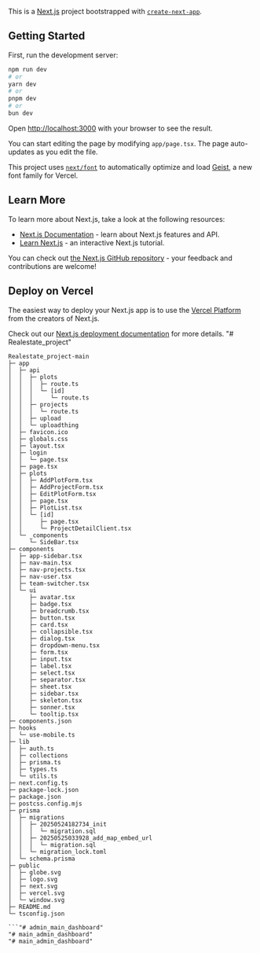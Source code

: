This is a [Next.js](https://nextjs.org) project bootstrapped with [`create-next-app`](https://nextjs.org/docs/app/api-reference/cli/create-next-app).

## Getting Started

First, run the development server:

```bash
npm run dev
# or
yarn dev
# or
pnpm dev
# or
bun dev
```

Open [http://localhost:3000](http://localhost:3000) with your browser to see the result.

You can start editing the page by modifying `app/page.tsx`. The page auto-updates as you edit the file.

This project uses [`next/font`](https://nextjs.org/docs/app/building-your-application/optimizing/fonts) to automatically optimize and load [Geist](https://vercel.com/font), a new font family for Vercel.

## Learn More

To learn more about Next.js, take a look at the following resources:

- [Next.js Documentation](https://nextjs.org/docs) - learn about Next.js features and API.
- [Learn Next.js](https://nextjs.org/learn) - an interactive Next.js tutorial.

You can check out [the Next.js GitHub repository](https://github.com/vercel/next.js) - your feedback and contributions are welcome!

## Deploy on Vercel

The easiest way to deploy your Next.js app is to use the [Vercel Platform](https://vercel.com/new?utm_medium=default-template&filter=next.js&utm_source=create-next-app&utm_campaign=create-next-app-readme) from the creators of Next.js.

Check out our [Next.js deployment documentation](https://nextjs.org/docs/app/building-your-application/deploying) for more details.
"# Realestate_project" 

```
Realestate_project-main
├─ app
│  ├─ api
│  │  ├─ plots
│  │  │  ├─ route.ts
│  │  │  └─ [id]
│  │  │     └─ route.ts
│  │  ├─ projects
│  │  │  └─ route.ts
│  │  ├─ upload
│  │  └─ uploadthing
│  ├─ favicon.ico
│  ├─ globals.css
│  ├─ layout.tsx
│  ├─ login
│  │  └─ page.tsx
│  ├─ page.tsx
│  ├─ plots
│  │  ├─ AddPlotForm.tsx
│  │  ├─ AddProjectForm.tsx
│  │  ├─ EditPlotForm.tsx
│  │  ├─ page.tsx
│  │  ├─ PlotList.tsx
│  │  └─ [id]
│  │     ├─ page.tsx
│  │     └─ ProjectDetailClient.tsx
│  └─ _components
│     └─ SideBar.tsx
├─ components
│  ├─ app-sidebar.tsx
│  ├─ nav-main.tsx
│  ├─ nav-projects.tsx
│  ├─ nav-user.tsx
│  ├─ team-switcher.tsx
│  └─ ui
│     ├─ avatar.tsx
│     ├─ badge.tsx
│     ├─ breadcrumb.tsx
│     ├─ button.tsx
│     ├─ card.tsx
│     ├─ collapsible.tsx
│     ├─ dialog.tsx
│     ├─ dropdown-menu.tsx
│     ├─ form.tsx
│     ├─ input.tsx
│     ├─ label.tsx
│     ├─ select.tsx
│     ├─ separator.tsx
│     ├─ sheet.tsx
│     ├─ sidebar.tsx
│     ├─ skeleton.tsx
│     ├─ sonner.tsx
│     └─ tooltip.tsx
├─ components.json
├─ hooks
│  └─ use-mobile.ts
├─ lib
│  ├─ auth.ts
│  ├─ collections
│  ├─ prisma.ts
│  ├─ types.ts
│  └─ utils.ts
├─ next.config.ts
├─ package-lock.json
├─ package.json
├─ postcss.config.mjs
├─ prisma
│  ├─ migrations
│  │  ├─ 20250524182734_init
│  │  │  └─ migration.sql
│  │  ├─ 20250525033928_add_map_embed_url
│  │  │  └─ migration.sql
│  │  └─ migration_lock.toml
│  └─ schema.prisma
├─ public
│  ├─ globe.svg
│  ├─ logo.svg
│  ├─ next.svg
│  ├─ vercel.svg
│  └─ window.svg
├─ README.md
└─ tsconfig.json

```"# admin_main_dashboard" 
"# main_admin_dashboard" 
"# main_admin_dashboard" 
